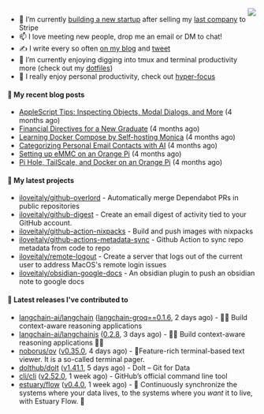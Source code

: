 <img align="right" src="https://github-readme-stats.vercel.app/api?username=iloveitaly&show_icons=true&text_color=718096&hide_title=true"/>

- 🔭 I’m currently [building a new startup](https://mikebian.co/bye-stripe-on-to-the-next-adventure/) after selling my [last company](https://suitesync.io) to Stripe
- 📫 I love meeting new people, drop me an email or DM to chat!
- ✍️ I write every so often [on my blog](http://mikebian.co/) and [tweet](https://twitter.com/mike_bianco)
- 🌱 I’m currently enjoying digging into tmux and terminal productivity more (check out my [dotfiles](https://github.com/iloveitaly/dotfiles))
- 💬 I really enjoy personal productivity, check out [hyper-focus](https://github.com/iloveitaly/hyper-focus)

#### 📜 My recent blog posts


- [AppleScript Tips: Inspecting Objects, Modal Dialogs, and More](https://mikebian.co/applescript-tips-inspecting-objects-modal-dialogs-and-more/) (4 months ago)
- [Financial Directives for a New Graduate](https://mikebian.co/financial-directives-for-a-new-graduate/) (4 months ago)
- [Learning Docker Compose by Self-hosting Monica](https://mikebian.co/learning-docker-compose-by-self-hosting-monica/) (4 months ago)
- [Categorizing Personal Email Contacts with AI](https://mikebian.co/categorizing-personal-email-contacts-with-ai/) (4 months ago)
- [Setting up eMMC on an Orange Pi](https://mikebian.co/setting-up-emmc-on-an-orange-pi/) (4 months ago)
- [Pi Hole, TailScale, and Docker on an Orange Pi](https://mikebian.co/pi-hole-tailscale-and-docker-on-an-orange-pi/) (4 months ago)

#### 🌱 My latest projects


- [iloveitaly/github-overlord](https://github.com/iloveitaly/github-overlord) - Automatically merge Dependabot PRs in public repositories
- [iloveitaly/github-digest](https://github.com/iloveitaly/github-digest) - Create an email digest of activity tied to your GitHub account.
- [iloveitaly/github-action-nixpacks](https://github.com/iloveitaly/github-action-nixpacks) - Build and push images with nixpacks
- [iloveitaly/github-actions-metadata-sync](https://github.com/iloveitaly/github-actions-metadata-sync) - Github Action to sync repo metadata from code to repo
- [iloveitaly/remote-logout](https://github.com/iloveitaly/remote-logout) - Create a server that logs out of the current user to address MacOS&#39;s remote login issues
- [iloveitaly/obsidian-google-docs](https://github.com/iloveitaly/obsidian-google-docs) - An obsidian plugin to push an obsidian note to google docs

#### 🔭 Latest releases I've contributed to


- [langchain-ai/langchain](https://github.com/langchain-ai/langchain) ([langchain-groq==0.1.6](https://github.com/langchain-ai/langchain/releases/tag/langchain-groq%3D%3D0.1.6), 2 days ago) - 🦜🔗 Build context-aware reasoning applications
- [langchain-ai/langchainjs](https://github.com/langchain-ai/langchainjs) ([0.2.8](https://github.com/langchain-ai/langchainjs/releases/tag/0.2.8), 3 days ago) - 🦜🔗 Build context-aware reasoning applications 🦜🔗
- [noborus/ov](https://github.com/noborus/ov) ([v0.35.0](https://github.com/noborus/ov/releases/tag/v0.35.0), 4 days ago) - 🎑Feature-rich terminal-based text viewer.  It is a so-called terminal pager.
- [dolthub/dolt](https://github.com/dolthub/dolt) ([v1.41.1](https://github.com/dolthub/dolt/releases/tag/v1.41.1), 5 days ago) - Dolt – Git for Data
- [cli/cli](https://github.com/cli/cli) ([v2.52.0](https://github.com/cli/cli/releases/tag/v2.52.0), 1 week ago) - GitHub’s official command line tool
- [estuary/flow](https://github.com/estuary/flow) ([v0.4.0](https://github.com/estuary/flow/releases/tag/v0.4.0), 1 week ago) - 🌊 Continuously synchronize the systems where your data lives, to the systems where you _want_ it to live, with Estuary Flow. 🌊 
